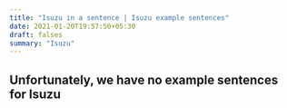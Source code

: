 ```yaml
---
title: "Isuzu in a sentence | Isuzu example sentences"
date: 2021-01-20T19:57:50+05:30
draft: falses
summary: "Isuzu"
---
```

## Unfortunately, we have no example sentences for Isuzu                 
